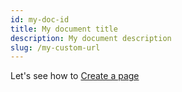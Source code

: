 ```yaml
---
id: my-doc-id
title: My document title
description: My document description
slug: /my-custom-url
---
```


Let's see how to [Create a page](./create-a-page.md)
